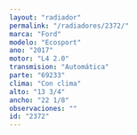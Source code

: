 ```yaml
---
layout: "radiador"
permalink: "/radiadores/2372/"
marca: "Ford"
modelo: "Ecosport"
ano: "2017"
motor: "L4 2.0"
transmision: "Automática"
parte: "69233"
clima: "Con clima"
alto: "13 3/4"
ancho: "22 1/8"
observaciones: ""
id: "2372"
---
```


